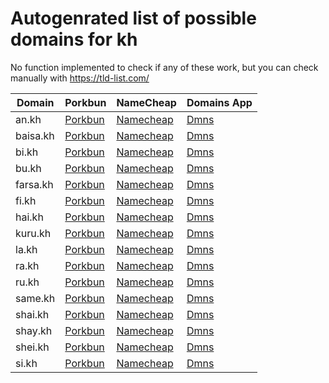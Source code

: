 # Autogenrated list of possible domains for kh

No function implemented to check if any of these work, but you can check manually with https://tld-list.com/

| Domain | Porkbun | NameCheap | Domains App |
|---|---|---|---|
| an.kh | [Porkbun](https://porkbun.com/checkout/search?prb=e814663da1&tlds=&idnLanguage=&search=search&q=an.kh) | [Namecheap](https://www.namecheap.com/domains/registration/results/?domain=an.kh) | [Dmns](https://dmns.app/domains?q=an.kh) |
| baisa.kh | [Porkbun](https://porkbun.com/checkout/search?prb=e814663da1&tlds=&idnLanguage=&search=search&q=baisa.kh) | [Namecheap](https://www.namecheap.com/domains/registration/results/?domain=baisa.kh) | [Dmns](https://dmns.app/domains?q=baisa.kh) |
| bi.kh | [Porkbun](https://porkbun.com/checkout/search?prb=e814663da1&tlds=&idnLanguage=&search=search&q=bi.kh) | [Namecheap](https://www.namecheap.com/domains/registration/results/?domain=bi.kh) | [Dmns](https://dmns.app/domains?q=bi.kh) |
| bu.kh | [Porkbun](https://porkbun.com/checkout/search?prb=e814663da1&tlds=&idnLanguage=&search=search&q=bu.kh) | [Namecheap](https://www.namecheap.com/domains/registration/results/?domain=bu.kh) | [Dmns](https://dmns.app/domains?q=bu.kh) |
| farsa.kh | [Porkbun](https://porkbun.com/checkout/search?prb=e814663da1&tlds=&idnLanguage=&search=search&q=farsa.kh) | [Namecheap](https://www.namecheap.com/domains/registration/results/?domain=farsa.kh) | [Dmns](https://dmns.app/domains?q=farsa.kh) |
| fi.kh | [Porkbun](https://porkbun.com/checkout/search?prb=e814663da1&tlds=&idnLanguage=&search=search&q=fi.kh) | [Namecheap](https://www.namecheap.com/domains/registration/results/?domain=fi.kh) | [Dmns](https://dmns.app/domains?q=fi.kh) |
| hai.kh | [Porkbun](https://porkbun.com/checkout/search?prb=e814663da1&tlds=&idnLanguage=&search=search&q=hai.kh) | [Namecheap](https://www.namecheap.com/domains/registration/results/?domain=hai.kh) | [Dmns](https://dmns.app/domains?q=hai.kh) |
| kuru.kh | [Porkbun](https://porkbun.com/checkout/search?prb=e814663da1&tlds=&idnLanguage=&search=search&q=kuru.kh) | [Namecheap](https://www.namecheap.com/domains/registration/results/?domain=kuru.kh) | [Dmns](https://dmns.app/domains?q=kuru.kh) |
| la.kh | [Porkbun](https://porkbun.com/checkout/search?prb=e814663da1&tlds=&idnLanguage=&search=search&q=la.kh) | [Namecheap](https://www.namecheap.com/domains/registration/results/?domain=la.kh) | [Dmns](https://dmns.app/domains?q=la.kh) |
| ra.kh | [Porkbun](https://porkbun.com/checkout/search?prb=e814663da1&tlds=&idnLanguage=&search=search&q=ra.kh) | [Namecheap](https://www.namecheap.com/domains/registration/results/?domain=ra.kh) | [Dmns](https://dmns.app/domains?q=ra.kh) |
| ru.kh | [Porkbun](https://porkbun.com/checkout/search?prb=e814663da1&tlds=&idnLanguage=&search=search&q=ru.kh) | [Namecheap](https://www.namecheap.com/domains/registration/results/?domain=ru.kh) | [Dmns](https://dmns.app/domains?q=ru.kh) |
| same.kh | [Porkbun](https://porkbun.com/checkout/search?prb=e814663da1&tlds=&idnLanguage=&search=search&q=same.kh) | [Namecheap](https://www.namecheap.com/domains/registration/results/?domain=same.kh) | [Dmns](https://dmns.app/domains?q=same.kh) |
| shai.kh | [Porkbun](https://porkbun.com/checkout/search?prb=e814663da1&tlds=&idnLanguage=&search=search&q=shai.kh) | [Namecheap](https://www.namecheap.com/domains/registration/results/?domain=shai.kh) | [Dmns](https://dmns.app/domains?q=shai.kh) |
| shay.kh | [Porkbun](https://porkbun.com/checkout/search?prb=e814663da1&tlds=&idnLanguage=&search=search&q=shay.kh) | [Namecheap](https://www.namecheap.com/domains/registration/results/?domain=shay.kh) | [Dmns](https://dmns.app/domains?q=shay.kh) |
| shei.kh | [Porkbun](https://porkbun.com/checkout/search?prb=e814663da1&tlds=&idnLanguage=&search=search&q=shei.kh) | [Namecheap](https://www.namecheap.com/domains/registration/results/?domain=shei.kh) | [Dmns](https://dmns.app/domains?q=shei.kh) |
| si.kh | [Porkbun](https://porkbun.com/checkout/search?prb=e814663da1&tlds=&idnLanguage=&search=search&q=si.kh) | [Namecheap](https://www.namecheap.com/domains/registration/results/?domain=si.kh) | [Dmns](https://dmns.app/domains?q=si.kh) |
